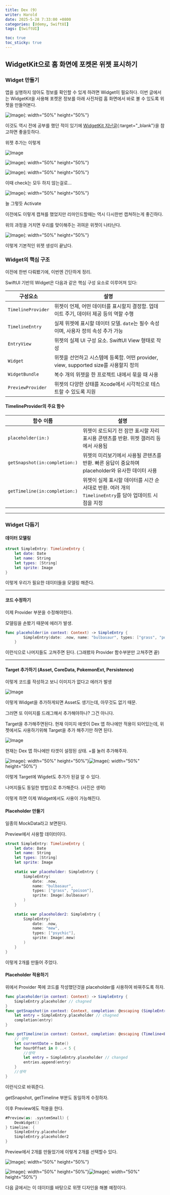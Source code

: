 ```yaml
---
title: Dex (9)
writer: Harold
date: 2025-5-28 7:33:00 +0800
categories: [Udemy, SwiftUI]
tags: [SwiftUI]

toc: true
toc_sticky: true
---
```


## WidgetKit으로 홈 화면에 포켓몬 위젯 표시하기

### Widget 만들기

앱을 실행하지 않아도 정보를 확인할 수 있게 하려면 Widget이 필요하다.
이번 글에서는 WidgetKit을 사용해 포켓몬 정보를 아래 사진처럼 홈 화면에서 바로 볼 수 있도록 위젯을 만들어본다.

![Image](https://github.com/user-attachments/assets/a4192862-927c-4f34-b832-f8e8d887acc3){: width="50%" height="50%"}

이것도 역시 전에 공부를 했던 적이 있기에 [WidgetKit 지난글](https://haroldfromk.github.io/categories/widgetkit/){:target="_blank"}을 참고하면 좋을듯하다.

위젯 추가는 이렇게

![Image](https://github.com/user-attachments/assets/80313c60-b013-4667-a78a-34ab1d56d310)

![Image](https://github.com/user-attachments/assets/2a366014-a635-496b-846d-6a73e30419f0){: width="50%" height="50%"}

![Image](https://github.com/user-attachments/assets/d61783a4-ef6a-4373-897a-73025ca80079){: width="50%" height="50%"}

이때 check는 모두 하지 않는걸로...

![Image](https://github.com/user-attachments/assets/ecd04183-694a-4ac6-8724-91f568832727){: width="50%" height="50%"}

늘 그렇듯 Activate

이전에도 이렇게 캡쳐를 했었지만 리마인드할때는 역시 다시한번 캡쳐하는게 좋긴하다.

위의 과정을 거치면 우리를 맞이해주는 귀여운 위젯이 나타난다.

![Image](https://github.com/user-attachments/assets/b6c2adbb-d13d-404a-bb3d-636c3c7fcad9){: width="50%" height="50%"}

이렇게 기본적인 위젯 생성이 끝났다.

### Widget의 핵심 구조

이전에 한번 다뤄봤기에, 이번엔 간단하게 정리.

SwiftUI 기반의 Widget은 다음과 같은 핵심 구성 요소로 이루어져 있다:

| 구성요소            | 설명 |
|---------------------|------|
| `TimelineProvider`  | 위젯이 언제, 어떤 데이터를 표시할지 결정함. 업데이트 주기, 데이터 제공 등의 역할 수행 |
| `TimelineEntry`     | 실제 위젯에 표시할 데이터 모델. `date`는 필수 속성이며, 사용자 정의 속성 추가 가능 |
| `EntryView`         | 위젯의 실제 UI 구성 요소. SwiftUI View 형태로 작성 |
| `Widget`            | 위젯을 선언하고 시스템에 등록함. 어떤 provider, view, supported size를 사용할지 정의 |
| `WidgetBundle`      | 복수 개의 위젯을 한 프로젝트 내에서 묶을 때 사용 |
| `PreviewProvider`   | 위젯의 다양한 상태를 Xcode에서 시각적으로 테스트할 수 있도록 지원 |

#### TimelineProvider의 주요 함수

| 함수 이름                        | 설명 |
|----------------------------------|------|
| `placeholder(in:)`              | 위젯이 로드되기 전 잠깐 표시할 자리 표시용 콘텐츠를 반환. 위젯 갤러리 등에서 사용됨 |
| `getSnapshot(in:completion:)`   | 위젯의 미리보기에서 사용될 콘텐츠를 반환. 빠른 응답이 중요하며 placeholder와 유사한 데이터 사용 |
| `getTimeline(in:completion:)`   | 위젯이 실제 표시할 데이터를 시간 순서대로 반환. 여러 개의 `TimelineEntry`를 담아 업데이트 시점을 지정 

---

### Widget 다듬기

#### 데이터 모델링

```swift
struct SimpleEntry: TimelineEntry {
    let date: Date
    let name: String
    let types: [String]
    let sprite: Image
}
```

이렇게 우리가 필요한 데이터들을 모델링 해준다.

---

#### 코드 수정하기

이제 Provider 부분을 수정해야한다.

모델링을 손봤기 때문에 에러가 발생.

```swift
func placeholder(in context: Context) -> SimpleEntry {
        SimpleEntry(date: .now, name: "bulbasaur", types: ["grass", "poison"], sprite: Image(.bulbasaur))
    }
```

이런식으로 나머지들도 고쳐주면 된다. (그래봤자 Provider 함수부분만 고쳐주면 끝)

---

#### Target 추가하기 (Asset, CoreData, PokemonExt, Persistence)

이렇게 코드를 작성하고 보니 이미지가 없다고 에러가 발생

![Image](https://github.com/user-attachments/assets/c3caa714-ea20-4373-abc6-cee1fd8cadad)

이렇게 Widget을 추가하게되면 Asset도 생기는데, 아무것도 없기 때문.

그러면 또 이미지를 드래그해서 추가해야하나? 그건 아니다.

Target을 추가해주면된다. 현재 이미지 에셋이 Dex 앱 하나에만 적용이 되어있는데, 위젯에서도 사용하기위해 Target을 추가 해주기만 하면 된다.

![Image](https://github.com/user-attachments/assets/5d0fd4d8-5d04-468a-90e5-d840920be95f)

현재는 Dex 앱 하나에만 타겟이 설정된 상태. +를 눌러 추가해주자.

![Image](https://github.com/user-attachments/assets/7381bdef-f100-45d3-8d68-5aa1f0cdd17a){: width="50%" height="50%"}![Image](https://github.com/user-attachments/assets/2d23e027-e484-48a6-82ef-a7f4d9b57f14){: width="50%" height="50%"}

이렇게 Target에 Wigdet도 추가가 된걸 알 수 있다.

나머지들도 동일한 방법으로 추가해준다. (사진은 생략)

이렇게 하면 이제 Widget에서도 사용이 가능해진다.

#### Placeholder 만들기

일종의 MockData라고 보면된다.

Preview에서 사용할 데이터이다.

```swift
struct SimpleEntry: TimelineEntry {
    let date: Date
    let name: String
    let types: [String]
    let sprite: Image
    
    static var placeholder: SimpleEntry {
        SimpleEntry(
            date: .now,
            name: "bulbasaur",
            types: ["grass", "poison"],
            sprite: Image(.bulbasaur)
        )
    }
    
    static var placeholder2: SimpleEntry {
        SimpleEntry(
            date: .now,
            name: "mew",
            types: ["psychic"],
            sprite: Image(.mew)
        )
    }
}
```

이렇게 2개를 만들어 주었다.

#### Placeholder 적용하기

위에서 Provider 쪽에 코드를 작성했던것을 placeholder를 사용하여 바꿔주도록 하자.

```swift
func placeholder(in context: Context) -> SimpleEntry {
    SimpleEntry.placeholder // chagned
}
func getSnapshot(in context: Context, completion: @escaping (SimpleEntry) -> ()) {
    let entry = SimpleEntry.placeholder // chagned
    completion(entry)
}

func getTimeline(in context: Context, completion: @escaping (Timeline<Entry>) -> ()) {
    // 생략
    let currentDate = Date()
    for hourOffset in 0 ..< 5 {
        //생략
        let entry = SimpleEntry.placeholder // changed
        entries.append(entry)
    }
    //생략
}
```

이런식으로 바꿔준다.

getSnapshot, getTimeline 부분도 동일하게 수정하자.

이후 Preview에도 적용을 한다.

```swift
#Preview(as: .systemSmall) {
    DexWidget()
} timeline: {
    SimpleEntry.placeholder
    SimpleEntry.placeholder2
}
```

Preview에서 2개를 만들었기에 이렇게 2개를 선택할수 있다.

![Image](https://github.com/user-attachments/assets/e2765142-8a87-4fc1-b190-aab3ba9e9b4b){: width="50%" height="50%"}


![Image](https://github.com/user-attachments/assets/6b935ce9-18d8-4dd8-8fd0-5b5c0cde5cd1){: width="50%" height="50%"}![Image](https://github.com/user-attachments/assets/bd994d7e-3e70-4eff-881e-ade077e2261b){: width="50%" height="50%"}


다음 글에서는 이 데이터를 바탕으로 위젯 디자인을 해볼 예정이다.